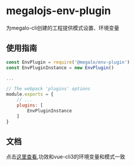 # megalojs-env-plugin
为megalo-cli创建的工程提供模式设置、环境变量

## 使用指南

```js
const EnvPlugin = require('@megalo/env-plugin')
const EnvPluginInstance = new EnvPlugin()

...

// The webpack 'plugins' options
module.exports = {
    // ...
    plugins: [
        EnvPluginInstance
    ]
}
```

## 文档

点击[这里查看](https://cli.vuejs.org/zh/guide/mode-and-env.html#%E6%A8%A1%E5%BC%8F),功效和vue-cli3的环境变量和模式一致
